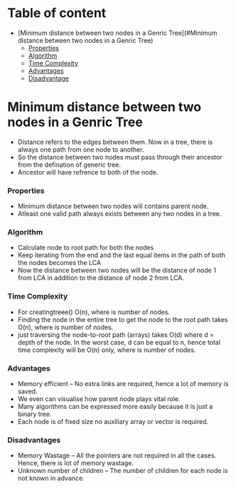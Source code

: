 # Table of content
- [Minimum distance between two nodes in a Genric Tree](#Minimum distance between two nodes in a Genric Tree)
    - [Properties](#Properties)
    - [Algorithm](#Algorithm)
    - [Time Complexity](#Complexity)
    - [Advantages](#advantages)
    - [Disadvantage](#disadvantage)

# Minimum distance between two nodes in a Genric Tree
- Distance refers to the edges between them. Now in a tree, there is always one path from one node to another.
- So the distance between two nodes must pass through their ancestor from the defination of generic tree.
- Ancestor will have refrence to both of the node.

### Properties
- Minimum distance between two nodes will contains parent node.
- Atleast one valid path always exists between any two nodes in a tree.

### Algorithm
- Calculate node to root path for both the nodes
- Keep iterating from the end and the last equal items in the path of both the nodes becomes the LCA
- Now the distance between two nodes will be the distance of node 1 from LCA in addition to the distance of node 2 from LCA.

### Time Complexity
- For creatingtreee()
  O(n), where is number of nodes. 
- Finding the node in the entire tree to get the node to the root path takes O(n), where is number of nodes.
- just traversing the node-to-root path (arrays) takes O(d) where d = depth of the node. In the worst case, d can be equal to n, hence total time complexity will be O(n) only, where is number of nodes.
### Advantages 

- Memory efficient – No extra links are required, hence a lot of memory is saved.
- We even can visualise how parent node plays vital role.
- Many algorithms can be expressed more easily because it is just a binary tree.
- Each node is of fixed size no auxiliary array or vector is required.

### Disadvantages

- Memory Wastage – All the pointers are not required in all the cases. Hence, there is lot of memory wastage.
- Unknown number of children – The number of children for each node is not known in advance.